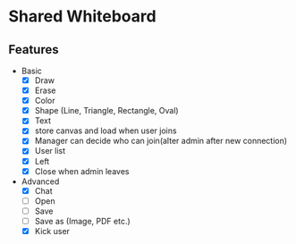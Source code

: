 # Shared Whiteboard

## Features

- Basic
  - [x] Draw
  - [x] Erase
  - [x] Color
  - [x] Shape (Line, Triangle, Rectangle, Oval)
  - [x] Text
  - [x] store canvas and load when user joins
  - [x] Manager can decide who can join(alter admin after new connection)
  - [x] User list
  - [x] Left
  - [x] Close when admin leaves
- Advanced
  - [x] Chat
  - [ ] Open
  - [ ] Save
  - [ ] Save as (Image, PDF etc.)
  - [x] Kick user